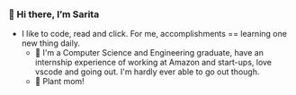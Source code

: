 ### 👋 Hi there, I’m Sarita


- I like to code, read and click. For me, accomplishments == learning one new thing daily.
  - 🔭 I'm a Computer Science and Engineering graduate, have an internship experience of working at Amazon and start-ups, love vscode and going out. I'm hardly ever able to go out though.
  - 🌱 Plant mom!

<!---
sarita-updraft/sarita-updraft is a ✨ special ✨ repository because its `README.md` (this file) appears on your GitHub profile.
You can click the Preview link to take a look at your changes.
--->
